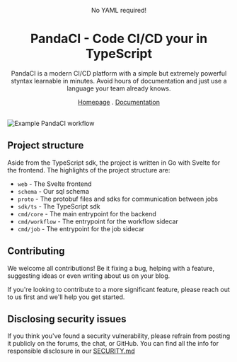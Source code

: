 <div align="center">
<p>No YAML required!</p>
<h1>PandaCI - Code CI/CD your in TypeScript</h1>
<p>PandaCI is a modern CI/CD platform with a simple but extremely powerful styntax learnable in minutes. Avoid hours of documentation and just use a language your team already knows.</p>
</p>
<div align="center">
  <a href="https://pandaci.com/home">Homepage</a>
  .
  <a href="https://pandaci.com/docs">Documentation</a>
</div>
</div>
<br />

![Example PandaCI workflow](https://raw.githubusercontent.com/pandaci-com/pandaci/main/.assets/example-run.png)

## Project structure

Aside from the TypeScript sdk, the project is written in Go with Svelte for the
frontend. The highlights of the project structure are:

- `web` - The Svelte frontend
- `schema` - Our sql schema
- `proto` - The protobuf files and sdks for communication between jobs
- `sdk/ts` - The TypeScript sdk
- `cmd/core` - The main entrypoint for the backend
- `cmd/workflow` - The entrypoint for the workflow sidecar
- `cmd/job` - The entrypoint for the job sidecar

## Contributing

We welcome all contributions! Be it fixing a bug, helping with a feature,
suggesting ideas or even writing about us on your blog.

If you're looking to contribute to a more significant feature, please reach out
to us first and we'll help you get started.

## Disclosing security issues

If you think you've found a security vulnerability, please refrain from posting
it publicly on the forums, the chat, or GitHub. You can find all the info for
responsible disclosure in our
[SECURITY.md](https://github.com/pandaci-com/pandaci/blob/main/SECURITY.md)
